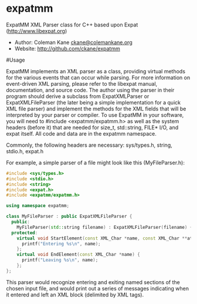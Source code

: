 # expatmm
ExpatMM XML Parser class for C++ based upon Expat (http://www.libexpat.org)

* Author: Coleman Kane <ckane@colemankane.org>
* Website: http://github.com/ckane/expatmm

#Usage

ExpatMM implements an XML parser as a class, providing virtual methods for the various events that
can occur while parsing. For more information on event-driven XML parsing, please refer to the libexpat
manual, documentation, and source code. The author using the parser in their program should derive a
subclass from ExpatXMLParser or ExpatXMLFileParser (the later being a simple implementation for a quick
XML file parser) and implement the methods for the XML fields that will be interpreted by your parser or
compiler. To use ExpatMM in your software, you will need to #include <expatmm/expatmm.h> as well as the
system headers (before it) that are needed for size_t, std::string, FILE* I/O, and expat itself. All
code and data are in the expatmm namespace.

Commonly, the following headers are necessary: sys/types.h, string, stdio.h, expat.h

For example, a simple parser of a file might look like this (MyFileParser.h):
```C++
#include <sys/types.h>
#include <stdio.h>
#include <string>
#include <expat.h>
#include <expatmm/expatmm.h>

using namespace expatmm;

class MyFileParser : public ExpatXMLFileParser {
  public:
    MyFileParser(std::string filename) : ExpatXMLFileParser(filename) { };
  protected:
    virtual void StartElement(const XML_Char *name, const XML_Char **attrs) {
      printf("Entering %s\n", name);
    };
    virtual void EndElement(const XML_Char *name) {
      printf("Leaving %s\n", name);
    };
};
```

This parser would recognize entering and exiting named sections of the chosen input file, and would
print out a series of messages indicating when it entered and left an XML block (delimited by XML tags).
